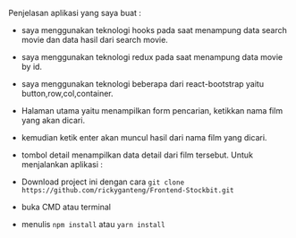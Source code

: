 Penjelasan aplikasi yang saya buat :

- saya menggunakan teknologi hooks pada saat menampung data search movie dan data hasil dari search movie.
- saya menggunakan teknologi redux pada saat menampung data movie by id.
- saya menggunakan teknologi beberapa dari react-bootstrap yaitu button,row,col,container. 

- Halaman utama yaitu menampilkan form pencarian, ketikkan nama film yang akan dicari.
- kemudian ketik enter akan muncul hasil dari nama film yang dicari.
- tombol detail menampilkan data detail dari film tersebut. 
Untuk menjalankan aplikasi :

- Download project ini dengan cara `git clone https://github.com/rickyganteng/Frontend-Stockbit.git`
- buka CMD atau terminal
- menulis `npm install` atau `yarn install`
